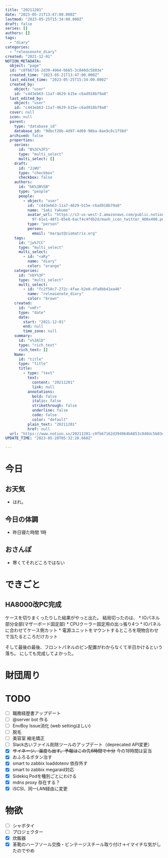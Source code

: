 ```yaml
---
title: "20211201"
date: "2023-05-21T13:47:00.000Z"
lastmod: "2023-05-25T15:34:00.000Z"
draft: false
series: []
authors: []
tags:
  - "diary"
categories:
  - "releasenote_diary"
created: "2021-12-01"
NOTION_METADATA:
  object: "page"
  id: "c0fb6716-2d39-4964-b685-3c040dc5b03e"
  created_time: "2023-05-21T13:47:00.000Z"
  last_edited_time: "2023-05-25T15:34:00.000Z"
  created_by:
    object: "user"
    id: "c443eb63-11a7-4629-b15e-c6ad918b79a0"
  last_edited_by:
    object: "user"
    id: "c443eb63-11a7-4629-b15e-c6ad918b79a0"
  cover: null
  icon: null
  parent:
    type: "database_id"
    database_id: "9dbcf20b-4d97-4d69-98ba-8ae9c8c1f58d"
  archived: false
  properties:
    series:
      id: "B%3C%3FS"
      type: "multi_select"
      multi_select: []
    draft:
      id: "JiWU"
      type: "checkbox"
      checkbox: false
    authors:
      id: "bK%3B%5B"
      type: "people"
      people:
        - object: "user"
          id: "c443eb63-11a7-4629-b15e-c6ad918b79a0"
          name: "Saki Yakumo"
          avatar_url: "https://s3-us-west-2.amazonaws.com/public.notion-static.com/3ad1c4\
            97-61e1-48f1-85e8-6acf4c4fdb2d/maoh_icon_twitter_400x400.png"
          type: "person"
          person:
            email: "marqut@ziomatrix.org"
    tags:
      id: "jw%7CC"
      type: "multi_select"
      multi_select:
        - id: "<aRy"
          name: "diary"
          color: "orange"
    categories:
      id: "nbY%3F"
      type: "multi_select"
      multi_select:
        - id: "fc2f58c7-272c-4fae-b2e0-dfa8bb41ea46"
          name: "releasenote_diary"
          color: "brown"
    created:
      id: "vmFr"
      type: "date"
      date:
        start: "2021-12-01"
        end: null
        time_zone: null
    summary:
      id: "x%3AlD"
      type: "rich_text"
      rich_text: []
    Name:
      id: "title"
      type: "title"
      title:
        - type: "text"
          text:
            content: "20211201"
            link: null
          annotations:
            bold: false
            italic: false
            strikethrough: false
            underline: false
            code: false
            color: "default"
          plain_text: "20211201"
          href: null
  url: "https://www.notion.so/20211201-c0fb67162d394964b6853c040dc5b03e"
UPDATE_TIME: "2023-05-28T05:32:20.660Z"

---
```

<link rel="stylesheet" href="https://cdn.jsdelivr.net/npm/katex@0.16.2/dist/katex.min.css" integrity="sha384-bYdxxUwYipFNohQlHt0bjN/LCpueqWz13HufFEV1SUatKs1cm4L6fFgCi1jT643X" crossorigin="anonymous">


# 今日


## お天気

- はれ。

## 今日の体調

- 昨日寝た時間 1時

## おさんぽ

- 寒くてそれどころではない

# できごと


## HA8000改PC完成


ケースを切りまくったりした結果がやっと出た。 結局切ったのは、 * IOパネル部分全部(マザーボード固定部) * CPUクーラー固定用の出っ張り4つ * IOパネルに合わせてケース側カット * 電源ユニットをマウントするところを現物合わせで当たるところだけカット


そして最後の最後、フロントパネルのピン配置がわからなくて半日かけるという落ち。 にしても完成してよかった。


# 財団周り


# TODO

- [ ] 職務経歴書アップデート
- [ ] @server bot 作る
- [ ] EnvBoy Issue消化 (web settingほしい)
- [ ] 脱毛
- [ ] 美容室 縮毛矯正
- [ ] Slack古いファイル削除ツールのアップデート（deprecated API変更）
- [x] ~~サイネージ、温度も出す。予報はこの先6時間で十分~~ 今の18時間は妥当
- [x] おふろるボタン治す
- [x] smart to zabbix loaddotenv 依存外す
- [x] smart to zabbix megaraid対応
- [x] Sidekiq Podを種別ごとにわける
- [x] mdns proxy 存在する？
- [x] iSCSI、同一LAN経由に変更

# 物欲

- [ ] シャボタイ
- [ ] プロジェクター
- [x] 炊飯器
- [x] 革靴のハーフソール交換・ビンテージスチール取り付け→イマイチな気がしたのでやめ
